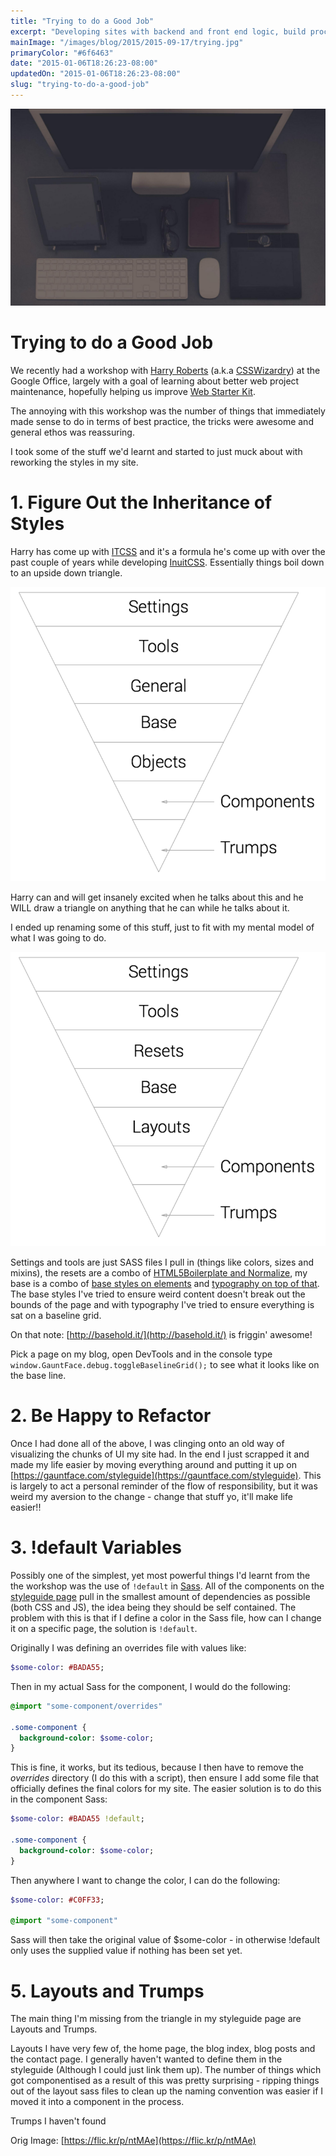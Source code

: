 ```yaml
---
title: "Trying to do a Good Job"
excerpt: "Developing sites with backend and front end logic, build processes, preprocessors, what ever else makes it hard to keep things clean and sane. How I've reworked things."
mainImage: "/images/blog/2015/2015-09-17/trying.jpg"
primaryColor: "#6f6463"
date: "2015-01-06T18:26:23-08:00"
updatedOn: "2015-01-06T18:26:23-08:00"
slug: "trying-to-do-a-good-job"
---
```

![Key art for blog post "Trying to do a Good Job "](/images/blog/2015/2015-09-17/trying.jpg)

# Trying to do a Good Job

We recently had a workshop with [Harry Roberts](https://twitter.com/csswizardry) (a.k.a [CSSWizardry](http://csswizardry.com/)) at the Google Office, largely with a goal of learning about better web project maintenance, hopefully helping us improve [Web Starter Kit](https://developers.google.com/web/starter-kit/).

The annoying with this workshop was the number of things that immediately made sense to do in terms of best practice, the tricks were awesome and general ethos was reassuring.

I took some of the stuff we'd learnt and started to just muck about with reworking the styles in my site.

# 1. Figure Out the Inheritance of Styles

Harry has come up with [ITCSS](http://itcss.io/) and it's a formula he's come up with over the past couple of years while developing [InuitCSS](https://github.com/csswizardry/inuit.css/). Essentially things boil down to an upside down triangle.

![ITCSS Diagram](/images/blog/2015/01/06/itcss-pyramid.png)

Harry can and will get insanely excited when he talks about this and he WILL draw a triangle on anything that he can while he talks about it.

I ended up renaming some of this stuff, just to fit with my mental model of what I was going to do.

![Matt Gaunt's Tweaked Version of ITCSS](/images/blog/2015/01/06/itcss-matt-style.png)

Settings and tools are just SASS files I pull in (things like colors, sizes and mixins), the resets are a combo of [HTML5Boilerplate and Normalize](https://gauntface.com/styleguide/view/resets/), my base is a combo of [base styles on elements](https://gauntface.com/styleguide/view/base/) and [typography on top of that](https://gauntface.com/styleguide/view/typography/). The base styles I've tried to ensure weird content doesn't break out the bounds of the page and with typography I've tried to ensure everything is sat on a baseline grid.

On that note: [http://basehold.it/](http://basehold.it/) is friggin' awesome!

Pick a page on my blog, open DevTools and in the console type `window.GauntFace.debug.toggleBaselineGrid();` to see what it looks like on the base line.

# 2. Be Happy to Refactor

Once I had done all of the above, I was clinging onto an old way of visualizing the chunks of UI my site had. In the end I just scrapped it and made my life easier by moving everything around and putting it up on [https://gauntface.com/styleguide](https://gauntface.com/styleguide). This is largely to act a personal reminder of the flow of responsibility, but it was weird my aversion to the change - change that stuff yo, it'll make life easier!!

# 3. !default Variables

Possibly one of the simplest, yet most powerful things I'd learnt from the the workshop was the use of `!default` in [Sass](http://sass-lang.com/). All of the components on the [styleguide page](https://gauntface.com/styleguide) pull in the smallest amount of dependencies as possible (both CSS and JS), the idea being they should be self contained. The problem with this is that if I define a color in the Sass file, how can I change it on a specific page, the solution is `!default`.

Originally I was defining an overrides file with values like:

```sass
$some-color: #BADA55;
```

Then in my actual Sass for the component, I would do the following:

```sass
@import "some-component/overrides"

.some-component {
  background-color: $some-color;
}
```

This is fine, it works, but its tedious, because I then have to remove the *overrides* directory (I do this with a script), then ensure I add some file that officially defines the final colors for my site. The easier solution is to do this in the component Sass:

```sass
$some-color: #BADA55 !default;

.some-component {
  background-color: $some-color;
}
```

Then anywhere I want to change the color, I can do the following:

```sass
$some-color: #C0FF33;

@import "some-component"
```

Sass will then take the original value of $some-color - in otherwise !default only uses the supplied value if nothing has been set yet.

# 5. Layouts and Trumps

The main thing I'm missing from the triangle in my styleguide page are Layouts and Trumps.

Layouts I have very few of, the home page, the blog index, blog posts and the contact page. I generally haven't wanted to define them in the styleguide (Although I could just link them up). The number of things which got componentised as a result of this was pretty surprising - ripping things out of the layout sass files to clean up the naming convention was easier if I moved it into a component in the process.

Trumps I haven't found

Orig Image: [https://flic.kr/p/ntMAe](https://flic.kr/p/ntMAe)